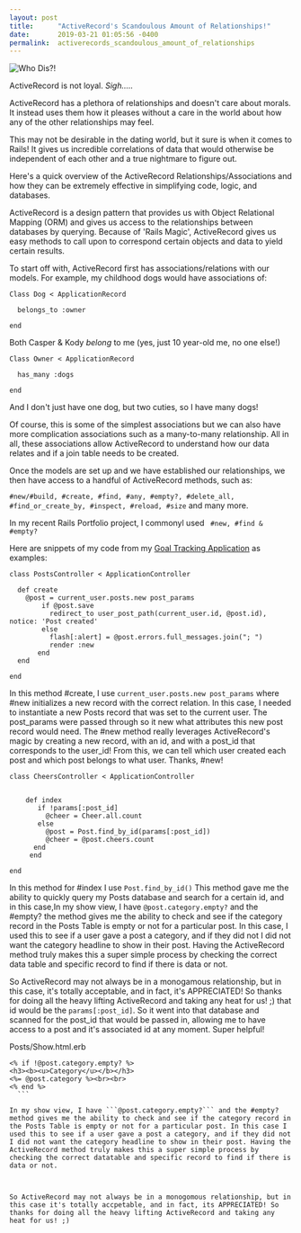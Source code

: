 ```yaml
---
layout: post
title:      "ActiveRecord's Scandoulous Amount of Relationships!"
date:       2019-03-21 01:05:56 -0400
permalink:  activerecords_scandoulous_amount_of_relationships
---
```



![Who Dis?!](https://imgur.com/a/CiN2zxD)

ActiveRecord is not loyal. *Sigh.....*


ActiveRecord has a plethora of relationships and doesn't care about morals. It instead uses them how it pleases without a care in the world about how any of the other relationships may feel.

This may not be desirable in the dating world, but it sure is when it comes to Rails! It gives us incredible correlations of data that would otherwise be independent of each other and a true nightmare to figure out.

Here's a quick overview of the ActiveRecord Relationships/Associations and how they can be extremely effective in simplifying code, logic, and databases.

ActiveRecord is a design pattern that provides us with Object Relational Mapping (ORM) and gives us access to the relationships between databases by querying. Because of 'Rails Magic', ActiveRecord gives us easy methods to call upon to correspond certain objects and data to yield certain results.

To start off with, ActiveRecord first has associations/relations with our models. For example, my childhood dogs would have associations of:

```
Class Dog < ApplicationRecord

  belongs_to :owner

end
```

Both Casper & Kody *belong* to me (yes, just 10 year-old me, no one else!)

```
Class Owner < ApplicationRecord

  has_many :dogs

end
```


And I don't just have one dog, but two cuties, so I have many dogs!


Of course, this is some of the simplest associations but we can also have more complication associations such as a many-to-many relationship. All in all, these associations allow ActiveRecord to understand how our data relates and if a join table needs to be created.

Once the models are set up and we have established our relationships, we then have access to a handful of ActiveRecord methods, such as:

`#new/#build, #create, #find, #any, #empty?, #delete_all, #find_or_create_by, #inspect, #reload, #size` and many more.


In my recent Rails Portfolio project, I commonyl used ` #new, #find & #empty?`

Here are snippets of my code from my [Goal Tracking Application](https://github.com/cbronzo/goal-tracker) as examples:

```
class PostsController < ApplicationController

  def create
    @post = current_user.posts.new post_params
        if @post.save
          redirect_to user_post_path(current_user.id, @post.id), notice: 'Post created'
        else
          flash[:alert] = @post.errors.full_messages.join("; ")
          render :new
       end
  end
		
end
```

In this method #create, I use ```current_user.posts.new post_params``` where #new initializes a new record with the correct relation. In this case, I needed to instantiate a new Posts record that was set to the current user. The post_params were passed through so it new what attributes this new post record would need. The #new method really leverages ActiveRecord's magic by creating a new record, with an id, and with a post_id that corresponds to the user_id!  From this, we can tell which user created each post and which post belongs to what user. Thanks, #new!



```
class CheersController < ApplicationController


    def index
       if !params[:post_id]
         @cheer = Cheer.all.count
       else
         @post = Post.find_by_id(params[:post_id])
         @cheer = @post.cheers.count
      end
	 end
	 
end
```
	
In this method for #index I use ```Post.find_by_id()``` This method gave me the ability to quickly query my Posts database and search for a certain id, and in this case,In my show view, I have ```@post.category.empty?``` and the #empty? the method gives me the ability to check and see if the category record in the Posts Table is empty or not for a particular post. In this case, I used this to see if a user gave a post a category, and if they did not I did not want the category headline to show in their post. Having the ActiveRecord method truly makes this a super simple process by checking the correct data table and specific record to find if there is data or not. 



So ActiveRecord may not always be in a monogamous relationship, but in this case, it's totally acceptable, and in fact, it's APPRECIATED! So thanks for doing all the heavy lifting ActiveRecord and taking any heat for us! ;) that id would be the ```params[:post_id]```. So it went into that database and scanned for the post_id that would be passed in, allowing me to have access to a post and it's associated id at any moment. Super helpful!



Posts/Show.html.erb

  ```
<% if !@post.category.empty? %>
  <h3><b><u>Category</u></b></h3>
  <%= @post.category %><br><br>
<% end %>
	```

In my show view, I have ```@post.category.empty?``` and the #empty? method gives me the ability to check and see if the category record in the Posts Table is empty or not for a particular post. In this case I used this to see if a user gave a post a category, and if they did not I did not want the category headline to show in their post. Having the ActiveRecord method truly makes this a super simple process by checking the correct datatable and specific record to find if there is data or not. 



So ActiveRecord may not always be in a monogomous relationship, but in this case it's totally accpetable, and in fact, its APPRECIATED! So thanks for doing all the heavy lifting ActiveRecord and taking any heat for us! ;)




